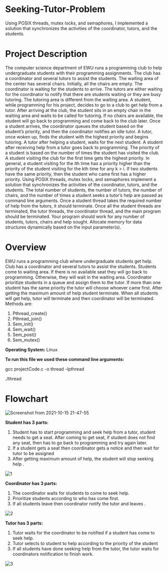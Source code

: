 # Seeking-Tutor-Problem
Using POSIX threads, mutex locks, and semaphores, I implemented a solution that synchronizes the activities of the coordinator, tutors, and the students.

# Project Description
The computer science department of EWU runs a programming club to help undergraduate students with their programming assignments. The club has a coordinator and several tutors to assist the students. The waiting area of the center has several chairs. Initially, all the chairs are empty. The coordinator is waiting for the students to arrive. The tutors are either waiting for the coordinator to notify that there are students waiting or they are busy tutoring. The tutoring area is different from the waiting area. A student, while programming for his project, decides to go to a club to get help from a tutor. After arriving at the club, the student sits in an empty chair in the waiting area and waits to be called for tutoring. If no chairs are available, the student will go back to programming and come back to the club later. Once a student arrives, the coordinator queues the student based on the student’s priority, and then the coordinator notifies an idle tutor. A tutor, once woken up, finds the student with the highest priority and begins tutoring. A tutor after helping a student, waits for the next student. A student after receiving help from a tutor goes back to programming. The priority of a student is based on the number of times the student has visited the club. A student visiting the club for the first time gets the highest priority. In general, a student visiting for the ith time has a priority higher than the priority of the student visiting for the kth time for any k > i. If two students have the same priority, then the student who came first has a higher priority.
Using POSIX threads, mutex locks, and semaphores implement a solution that synchronizes the activities of the coordinator, tutors, and the students. The total number of students, the number of tutors, the number of chairs, and the number of times a student seeks a tutor’s help are passed as command line arguments. Once a student thread takes the required number of help from the tutors, it should terminate. Once all the student threads are terminated, the tutor threads, the coordinator thread, and the main program should be terminated. Your program should work for any number of students, tutors, chairs and help sought. Allocate memory for data structures dynamically based on the input parameter(s).

# Overview
EWU runs a programming club where undergraduate students get help. Club has a coordinator and several tutors to assist the students. Students come to waiting area. If there is no available seat they will go back to programming. Otherwise, they will wait in the waiting area. Coordinator prioritize students in a queue and assign them to the tutor. If more than one student has the same priority the tutor will choose whoever came first. After getting the maximum amount of help student terminate. When all students will get help, tutor will terminate and then coordinator will be terminated. Methods are:
1. Pthread_create()
2. Pthread_join()
3. Sem_init()
4. Sem_wait()
5. Sem_post()
6. Sem_mutex()

**Operating System:** Linux

**To run this file we used these command line arguments:**

 gcc projectCode.c -o thread -lpthread

 ./thread

# Flowchart
![Screenshot from 2021-10-15 21-47-55](https://user-images.githubusercontent.com/43060004/137521011-59df24d9-bb8c-4b21-9095-858b1bf314c4.png)

**Student has 3 parts:**
1. Student has to start programming and seek help from a tutor, student needs to get a seat.  After coming to get seat, if student does not find any seat, then has to go back to programming and try again later.
2. If a student gets a seat then coordinator gets a notice and then wait for tutor to be assigned
3. After getting maximum amount of help, the student will stop seeking help .

![1](https://user-images.githubusercontent.com/43060004/137521003-b8fca3e5-eabd-495b-831e-5c4c84004efa.png)

**Coordinator has 3 parts:**
1. The coordinator waits for students to come to seek help.
2. Prioritize students according to who has come first.
3. If all students leave then coordinator notify the tutor and leaves .

![2](https://user-images.githubusercontent.com/43060004/137521007-8b387dc4-d5f2-4669-81ba-bdf77d14f11a.png)

**Tutor has 3 parts:**
1. Tutor waits for the coordinator to be notified if a student has come to seek help.
2. Tutor selects to student to help according to the priority of the student
3. If all students have done seeking help from the tutor, the tutor waits for coordinators notification to finish work.

![3](https://user-images.githubusercontent.com/43060004/137521009-21d51a19-0680-4555-aeb1-228fb91c0bdc.png)
